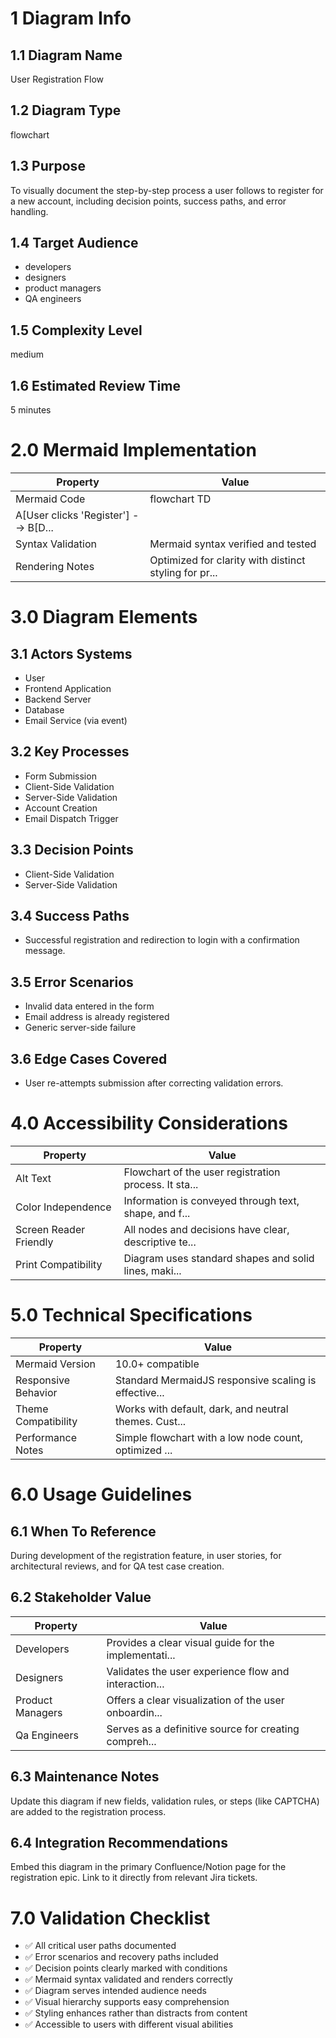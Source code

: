 # 1 Diagram Info

## 1.1 Diagram Name

User Registration Flow

## 1.2 Diagram Type

flowchart

## 1.3 Purpose

To visually document the step-by-step process a user follows to register for a new account, including decision points, success paths, and error handling.

## 1.4 Target Audience

- developers
- designers
- product managers
- QA engineers

## 1.5 Complexity Level

medium

## 1.6 Estimated Review Time

5 minutes

# 2.0 Mermaid Implementation

| Property | Value |
|----------|-------|
| Mermaid Code | flowchart TD
    A[User clicks 'Register'] --> B[D... |
| Syntax Validation | Mermaid syntax verified and tested |
| Rendering Notes | Optimized for clarity with distinct styling for pr... |

# 3.0 Diagram Elements

## 3.1 Actors Systems

- User
- Frontend Application
- Backend Server
- Database
- Email Service (via event)

## 3.2 Key Processes

- Form Submission
- Client-Side Validation
- Server-Side Validation
- Account Creation
- Email Dispatch Trigger

## 3.3 Decision Points

- Client-Side Validation
- Server-Side Validation

## 3.4 Success Paths

- Successful registration and redirection to login with a confirmation message.

## 3.5 Error Scenarios

- Invalid data entered in the form
- Email address is already registered
- Generic server-side failure

## 3.6 Edge Cases Covered

- User re-attempts submission after correcting validation errors.

# 4.0 Accessibility Considerations

| Property | Value |
|----------|-------|
| Alt Text | Flowchart of the user registration process. It sta... |
| Color Independence | Information is conveyed through text, shape, and f... |
| Screen Reader Friendly | All nodes and decisions have clear, descriptive te... |
| Print Compatibility | Diagram uses standard shapes and solid lines, maki... |

# 5.0 Technical Specifications

| Property | Value |
|----------|-------|
| Mermaid Version | 10.0+ compatible |
| Responsive Behavior | Standard MermaidJS responsive scaling is effective... |
| Theme Compatibility | Works with default, dark, and neutral themes. Cust... |
| Performance Notes | Simple flowchart with a low node count, optimized ... |

# 6.0 Usage Guidelines

## 6.1 When To Reference

During development of the registration feature, in user stories, for architectural reviews, and for QA test case creation.

## 6.2 Stakeholder Value

| Property | Value |
|----------|-------|
| Developers | Provides a clear visual guide for the implementati... |
| Designers | Validates the user experience flow and interaction... |
| Product Managers | Offers a clear visualization of the user onboardin... |
| Qa Engineers | Serves as a definitive source for creating compreh... |

## 6.3 Maintenance Notes

Update this diagram if new fields, validation rules, or steps (like CAPTCHA) are added to the registration process.

## 6.4 Integration Recommendations

Embed this diagram in the primary Confluence/Notion page for the registration epic. Link to it directly from relevant Jira tickets.

# 7.0 Validation Checklist

- ✅ All critical user paths documented
- ✅ Error scenarios and recovery paths included
- ✅ Decision points clearly marked with conditions
- ✅ Mermaid syntax validated and renders correctly
- ✅ Diagram serves intended audience needs
- ✅ Visual hierarchy supports easy comprehension
- ✅ Styling enhances rather than distracts from content
- ✅ Accessible to users with different visual abilities

